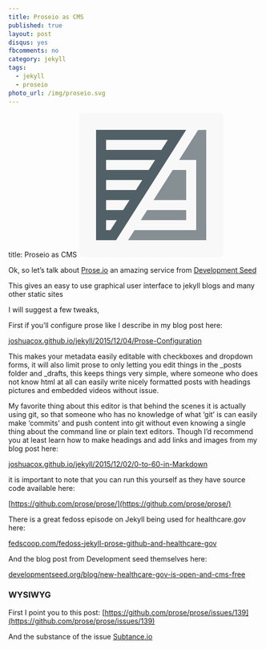 ```yaml
---
title: Proseio as CMS
published: true
layout: post
disqus: yes
fbcomments: no
category: jekyll
tags: 
  - jekyll
  - proseio
photo_url: /img/proseio.svg
---
```


title: Proseio as CMS
![](/img/proseio.svg)

Ok, so let’s talk about [Prose.io](http://prose.io/) an amazing service from  [Development Seed](http://developmentseed.org)

This gives an easy to use graphical user interface to jekyll blogs and many other static sites

I will suggest a few tweaks, 

First if you’ll configure prose like I describe in my blog post here:

[joshuacox.github.io/jekyll/2015/12/04/Prose-Configuration](http://joshuacox.github.io/jekyll/2015/12/04/Prose-Configuration/)

This makes your metadata easily editable with checkboxes and dropdown forms, it will also limit prose to only letting you edit things in the _posts folder and _drafts, this keeps things very simple, where someone who does not know html at all can easily write nicely formatted posts with headings pictures and embedded videos without issue.

My favorite thing about this editor is that behind the scenes it is actually using git, so that someone who has no knowledge of what ‘git’ is can easily make ‘commits’ and push content into git without even knowing a single thing about the command line or plain text editors.  Though I’d recommend you at least learn how to make headings and add links and images from my blog post here:

[joshuacox.github.io/jekyll/2015/12/02/0-to-60-in-Markdown](http://joshuacox.github.io/jekyll/2015/12/02/0-to-60-in-Markdown/)

it is important to note that you can run this yourself as they have source code available here:

[https://github.com/prose/prose/](https://github.com/prose/prose/)

There is a great fedoss episode on Jekyll being used for healthcare.gov here:

[fedscoop.com/fedoss-jekyll-prose-github-and-healthcare-gov](http://fedscoop.com/fedoss-jekyll-prose-github-and-healthcare-gov/)

And the blog post from Development seed themselves here:

[developmentseed.org/blog/new-healthcare-gov-is-open-and-cms-free](https://developmentseed.org/blog/new-healthcare-gov-is-open-and-cms-free/)

### WYSIWYG

First I point you to this post:
[https://github.com/prose/prose/issues/139](https://github.com/prose/prose/issues/139)

And the substance of the issue [Subtance.io](http://substance.io/)
